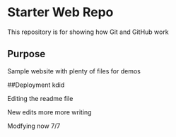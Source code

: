 # Starter Web Repo

This repository is for showing how Git and GitHub work

## Purpose

Sample website with plenty of files for demos

##Deployment
kdid

Editing the readme file 

New edits more more writing

Modfying now 7/7